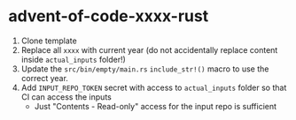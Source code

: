 # advent-of-code-xxxx-rust

1. Clone template
2. Replace all `xxxx` with current year (do not accidentally replace content inside `actual_inputs` folder!)
3. Update the `src/bin/empty/main.rs` `include_str!()` macro to use the correct year.
4. Add `INPUT_REPO_TOKEN` secret with access to `actual_inputs` folder so that CI can access the inputs
    * Just "Contents - Read-only" access for the input repo is sufficient
